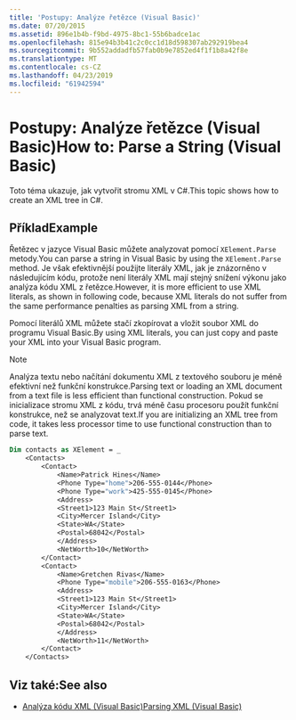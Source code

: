 ```yaml
---
title: 'Postupy: Analýze řetězce (Visual Basic)'
ms.date: 07/20/2015
ms.assetid: 896e1b4b-f9bd-4975-8bc1-55b6badce1ac
ms.openlocfilehash: 815e94b3b41c2c0cc1d18d598307ab292919bea4
ms.sourcegitcommit: 9b552addadfb57fab0b9e7852ed4f1f1b8a42f8e
ms.translationtype: MT
ms.contentlocale: cs-CZ
ms.lasthandoff: 04/23/2019
ms.locfileid: "61942594"
---
```

# <a name="how-to-parse-a-string-visual-basic"></a><span data-ttu-id="37de5-102">Postupy: Analýze řetězce (Visual Basic)</span><span class="sxs-lookup"><span data-stu-id="37de5-102">How to: Parse a String (Visual Basic)</span></span>
<span data-ttu-id="37de5-103">Toto téma ukazuje, jak vytvořit stromu XML v C#.</span><span class="sxs-lookup"><span data-stu-id="37de5-103">This topic shows how to create an XML tree in C#.</span></span>  
  
## <a name="example"></a><span data-ttu-id="37de5-104">Příklad</span><span class="sxs-lookup"><span data-stu-id="37de5-104">Example</span></span>  
 <span data-ttu-id="37de5-105">Řetězec v jazyce Visual Basic můžete analyzovat pomocí `XElement.Parse` metody.</span><span class="sxs-lookup"><span data-stu-id="37de5-105">You can parse a string in Visual Basic by using the `XElement.Parse` method.</span></span> <span data-ttu-id="37de5-106">Je však efektivnější použijte literály XML, jak je znázorněno v následujícím kódu, protože není literály XML mají stejný snížení výkonu jako analýza kódu XML z řetězce.</span><span class="sxs-lookup"><span data-stu-id="37de5-106">However, it is more efficient to use XML literals, as shown in following code, because XML literals do not suffer from the same performance penalties as parsing XML from a string.</span></span>  
  
 <span data-ttu-id="37de5-107">Pomocí literálů XML můžete stačí zkopírovat a vložit soubor XML do programu Visual Basic.</span><span class="sxs-lookup"><span data-stu-id="37de5-107">By using XML literals, you can just copy and paste your XML into your Visual Basic program.</span></span>  
  
> [!NOTE]
>  <span data-ttu-id="37de5-108">Analýza textu nebo načítání dokumentu XML z textového souboru je méně efektivní než funkční konstrukce.</span><span class="sxs-lookup"><span data-stu-id="37de5-108">Parsing text or loading an XML document from a text file is less efficient than functional construction.</span></span> <span data-ttu-id="37de5-109">Pokud se inicializace stromu XML z kódu, trvá méně času procesoru použít funkční konstrukce, než se analyzovat text.</span><span class="sxs-lookup"><span data-stu-id="37de5-109">If you are initializing an XML tree from code, it takes less processor time to use functional construction than to parse text.</span></span>  
  
```vb  
Dim contacts as XElement = _  
    <Contacts>  
        <Contact>  
            <Name>Patrick Hines</Name>  
            <Phone Type="home">206-555-0144</Phone>  
            <Phone Type="work">425-555-0145</Phone>  
            <Address>  
            <Street1>123 Main St</Street1>  
            <City>Mercer Island</City>  
            <State>WA</State>  
            <Postal>68042</Postal>  
            </Address>  
            <NetWorth>10</NetWorth>  
        </Contact>  
        <Contact>  
            <Name>Gretchen Rivas</Name>  
            <Phone Type="mobile">206-555-0163</Phone>  
            <Address>  
            <Street1>123 Main St</Street1>  
            <City>Mercer Island</City>  
            <State>WA</State>  
            <Postal>68042</Postal>  
            </Address>  
            <NetWorth>11</NetWorth>  
        </Contact>  
    </Contacts>  
```  
  
## <a name="see-also"></a><span data-ttu-id="37de5-110">Viz také:</span><span class="sxs-lookup"><span data-stu-id="37de5-110">See also</span></span>

- [<span data-ttu-id="37de5-111">Analýza kódu XML (Visual Basic)</span><span class="sxs-lookup"><span data-stu-id="37de5-111">Parsing XML (Visual Basic)</span></span>](../../../../visual-basic/programming-guide/concepts/linq/parsing-xml.md)
